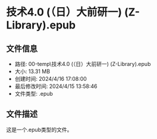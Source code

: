 ﻿# 技术4.0 (（日）大前研一) (Z-Library).epub

## 文件信息
- 路径: 00-temp\技术4.0 (（日）大前研一) (Z-Library).epub
- 大小: 13.31 MB
- 创建时间: 2024/4/16 17:08:00
- 最后修改时间: 2024/4/15 13:58:46
- 文件类型: .epub

## 文件描述
这是一个.epub类型的文件。


